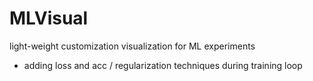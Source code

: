# MLVisual
light-weight customization visualization for ML experiments

- adding loss and acc / regularization techniques during training loop